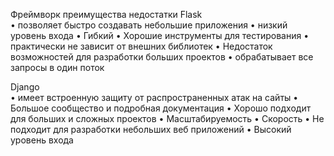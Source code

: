 Фреймворк	преимущества	недостатки
Flask	
•	позволяет быстро создавать небольшие приложения
•	низкий уровень входа 
•	Гибкий 
•	Хорошие инструменты для тестирования
•	практически не зависит от внешних библиотек	•	Недостаток возможностей для разработки больших проектов
•	обрабатывает все запросы в один поток

Django	
•	имеет встроенную защиту от распространенных атак на сайты
•	Большое сообщество и подробная документация
•	Хорошо подходит для больших и сложных проектов 
•	Масштабируемость	•	Скорость
•	Не подходит для разработки небольших веб  приложений
•	Высокий уровень входа 
